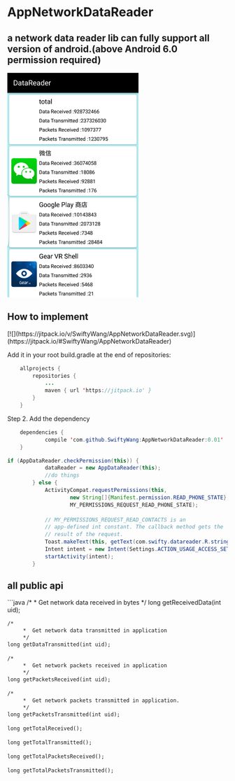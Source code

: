 
<h1>AppNetworkDataReader</h1>
<h2>a network data reader lib can fully support all version of android.(above Android 6.0 permission required)</h2>

<img src="./20170306_175022.png" width="300"/>

<h2>How to implement</h2>
[![](https://jitpack.io/v/SwiftyWang/AppNetworkDataReader.svg)](https://jitpack.io/#SwiftyWang/AppNetworkDataReader)

Add it in your root build.gradle at the end of repositories:
```java
	allprojects {
		repositories {
			...
			maven { url 'https://jitpack.io' }
		}
	}
```
Step 2. Add the dependency
```java
	dependencies {
	        compile 'com.github.SwiftyWang:AppNetworkDataReader:0.01'
	}
```

```java
if (AppDataReader.checkPermission(this)) {
            dataReader = new AppDataReader(this);
            //do things
        } else {
            ActivityCompat.requestPermissions(this,
                    new String[]{Manifest.permission.READ_PHONE_STATE},
                    MY_PERMISSIONS_REQUEST_READ_PHONE_STATE);

            // MY_PERMISSIONS_REQUEST_READ_CONTACTS is an
            // app-defined int constant. The callback method gets the
            // result of the request.
            Toast.makeText(this, getText(com.swifty.datareader.R.string.please_grant_permission), Toast.LENGTH_SHORT).show();
            Intent intent = new Intent(Settings.ACTION_USAGE_ACCESS_SETTINGS);
            startActivity(intent);
        }

```

<h2>all public api</h2>
```java
    /*
             *  Get network data received in bytes
             */
    long getReceivedData(int uid);

    /*
         *  Get network data transmitted in application
         */
    long getDataTransmitted(int uid);

    /*
         *  Get network packets received in application
         */
    long getPacketsReceived(int uid);

    /*
         *  Get network packets transmitted in application.
         */
    long getPacketsTransmitted(int uid);

    long getTotalReceived();

    long getTotalTransmitted();

    long getTotalPacketsReceived();

    long getTotalPacketsTransmitted();
```